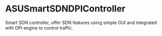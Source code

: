 # ASUSmartSDNDPIController
Smart SDN controller, offer SDN features using simple GUI and integrated with DPI engine to control traffic.
